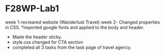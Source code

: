 # F28WP-Lab1
week 1-recreared website (Wanderlust Travel)
week 2- Changed properties in CSS. 
*imported google fonts and applied to the body and header.
* Made the header sticky.
* style.css changed for CTA section
* completed  all  3 tasks from the task page of travel agency.
